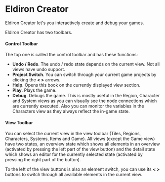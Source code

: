 # Eldiron Creator

Eldiron Creator let's you interactively create and debug your games.

Eldiron Creator has two toolbars.

#### Control Toolbar

The top one is called the control toolbar and has these functions:

* **Undo / Redo**. The undo / redo state depends on the current view. Not all views have undo support.
* **Project Switch**. You can switch through your current game projects by clicking the **< >** arrows.
* **Help**. Opens this book on the currently displayed view section.
* **Play**. Plays the game.
* **Debug**. Debugs the game. This is mostly useful in the Region, Character and System views as you can visually see the node connections which are currently executed. Also you can monitor the variables in the Characters view as they always reflect the in-game state.

#### View Toolbar

You can select the current view in the view toolbar (Tiles, Regions, Characters, Systems, Items and Game). All views (except the Game view) have two states, an overview state which shows all elements in an overview (activated by pressing the left part of the view button) and the detail state which shows an editor for the currently selected state (activated by pressing the right part of the button).

To the left of the view buttons is also an element switch, you can use its **< >** buttons to switch through all available elements in the current view.